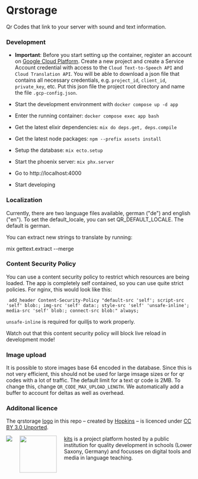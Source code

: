 # Qrstorage

Qr Codes that link to your server with sound and text information.

### Development

- **Important**: Before you start setting up the container, register an account on [Google Cloud Platform](https://console.cloud.google.com). Create a new project and create a Service Account credential with access to the `Cloud Text-to-Speech API` and `Cloud Translation API`. You will be able to download a json file that contains all necessary credentials, e.g. `project_id`, `client_id`, `private_key`, etc. Put this json file the project root directory and name the file `.gcp-config.json`.

- Start the development environment with `docker compose up -d app`

- Enter the running container: `docker compose exec app bash`

- Get the latest elixir dependencies: `mix do deps.get, deps.compile`

- Get the latest node packages: `npm --prefix assets install`

- Setup the database: `mix ecto.setup`

- Start the phoenix server: `mix phx.server`

- Go to http://localhost:4000

- Start developing

### Localization

Currently, there are two language files available, german ("de") and english ("en"). To set the default_locale, you can set QR_DEFAULT_LOCALE. The default is german.

You can extract new strings to translate by running:

 mix gettext.extract --merge

### Content Security Policy

You can use a content security policy to restrict which resources are being loaded. The app is completely self contained, so you can use quite strict policies. For nginx, this would look like this:

```
 add_header Content-Security-Policy "default-src 'self'; script-src 'self' blob:; img-src 'self' data:; style-src 'self' 'unsafe-inline'; media-src 'self' blob:; connect-src blob:" always;
```

`unsafe-inline` is required for quilljs to work properly.

Watch out that this content security policy will block live reload in development mode!

### Image upload

It is possible to store images base 64 encoded in the database. Since this is not very efficient, this should not be used for large imsage sizes or for qr codes with a lot of traffic. The default limit for a text qr code is 2MB. To change this, change ```QR_CODE_MAX_UPLOAD_LENGTH```. We automatically add a buffer to account for deltas as well as overhead.

### Additonal licence

The qrstorage [logo](https://thenounproject.com/icon/860830/) in this repo – created by [Hopkins](https://thenounproject.com/hopkins81) – is licenced under [CC BY 3.0 Unported](https://creativecommons.org/licenses/by/3.0/).

<img src="https://www.nibis.de/img/nlq-medienbildung.png" align="left" style="margin-right:20px">
<img src="https://kits.blog/wp-content/uploads/2021/03/kits_logo.svg" width=100px align="left" style="margin-right:20px">

[kits](https://kits.blog/) is a project platform hosted by a public institution for quality development in schools (Lower Saxony, Germany) and focusses on digital tools and media in language teaching.